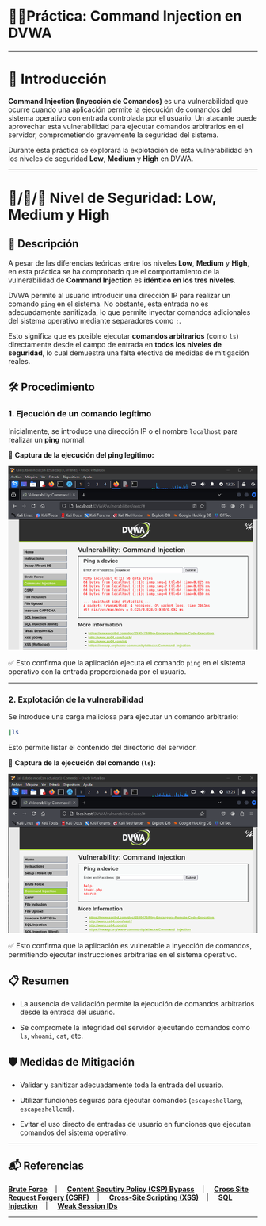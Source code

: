 # 🪇​💉​​ Práctica: Command Injection en DVWA

---

# 📖 Introducción

**Command Injection (Inyección de Comandos)** es una vulnerabilidad que ocurre cuando una aplicación permite la ejecución de comandos del sistema operativo con entrada controlada por el usuario. Un atacante puede aprovechar esta vulnerabilidad para ejecutar comandos arbitrarios en el servidor, comprometiendo gravemente la seguridad del sistema.

Durante esta práctica se explorará la explotación de esta vulnerabilidad en los niveles de seguridad **Low**, **Medium** y **High** en DVWA.

---

# 🔷/🔶/💠 Nivel de Seguridad: Low, Medium y High

## 📌 Descripción

A pesar de las diferencias teóricas entre los niveles **Low**, **Medium** y **High**, en esta práctica se ha comprobado que el comportamiento de la vulnerabilidad de **Command Injection** es **idéntico en los tres niveles**.

DVWA permite al usuario introducir una dirección IP para realizar un comando `ping` en el sistema. No obstante, esta entrada no es adecuadamente sanitizada, lo que permite inyectar comandos adicionales del sistema operativo mediante separadores como `;`.

Esto significa que es posible ejecutar **comandos arbitrarios** (como `ls`) directamente desde el campo de entrada en **todos los niveles de seguridad**, lo cual demuestra una falta efectiva de medidas de mitigación reales.


## 🛠️ Procedimiento

### 1. Ejecución de un comando legítimo

Inicialmente, se introduce una dirección IP o el nombre `localhost` para realizar un **ping** normal.

📸 **Captura de la ejecución del ping legítimo:**

![ping](https://github.com/XaviGimReu/PPS-10836126/blob/main/template-main/RA3/RA3_2/assets/Command_Injection%20-%20low%26mid%26high_1.png)

✅ Esto confirma que la aplicación ejecuta el comando `ping` en el sistema operativo con la entrada proporcionada por el usuario.

---

### 2. Explotación de la vulnerabilidad

Se introduce una carga maliciosa para ejecutar un comando arbitrario:

```bash
|ls
```

Esto permite listar el contenido del directorio del servidor.

📸 **Captura de la ejecución del comando (`ls`):**

![ejecucion_ls](https://github.com/XaviGimReu/PPS-10836126/blob/main/template-main/RA3/RA3_2/assets/Command_Injection%20-%20low%26mid%26high_2.png)

✅ Esto confirma que la aplicación es vulnerable a inyección de comandos, permitiendo ejecutar instrucciones arbitrarias en el sistema operativo.


## 📋 Resumen

- La ausencia de validación permite la ejecución de comandos arbitrarios desde la entrada del usuario.

- Se compromete la integridad del servidor ejecutando comandos como `ls`, `whoami`, `cat`, etc.


## 🛡️ Medidas de Mitigación

- Validar y sanitizar adecuadamente toda la entrada del usuario.

- Utilizar funciones seguras para ejecutar comandos (`escapeshellarg`, `escapeshellcmd`).

- Evitar el uso directo de entradas de usuario en funciones que ejecutan comandos del sistema operativo.

---

## 📬 Referencias
**[Brute Force](https://github.com/XaviGimReu/PPS-10836126/tree/main/template-main/RA3/RA3_2/Brute%20Force)**&nbsp;&nbsp;&nbsp; | &nbsp;&nbsp;&nbsp;
**[Content Secutiry Policy (CSP) Bypass](https://github.com/XaviGimReu/PPS-10836126/tree/main/template-main/RA3/RA3_2/Content%20Security%20Policy%20(CSP)%20Bypass)**&nbsp;&nbsp;&nbsp; | &nbsp;&nbsp;&nbsp;
**[Cross Site Request Forgery (CSRF)](https://github.com/XaviGimReu/PPS-10836126/tree/main/template-main/RA3/RA3_2/Cross%20Site%20Request%20Forgery%20(CSRF))**&nbsp;&nbsp;&nbsp; | &nbsp;&nbsp;&nbsp;
**[Cross-Site Scripting (XSS)](https://github.com/XaviGimReu/PPS-10836126/tree/main/template-main/RA3/RA3_2/Cross-Site%20Scripting%20(XSS))**&nbsp;&nbsp;&nbsp; | &nbsp;&nbsp;&nbsp;
**[SQL Injection](https://github.com/XaviGimReu/PPS-10836126/tree/main/template-main/RA3/RA3_2/SQL%20Injection)**&nbsp;&nbsp;&nbsp; | &nbsp;&nbsp;&nbsp;
**[Weak Session IDs](https://github.com/XaviGimReu/PPS-10836126/tree/main/template-main/RA3/RA3_2/Weak%20Session%20IDs)**

---
